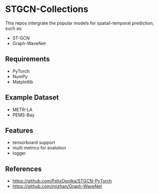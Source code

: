# STGCN-Collections
This repos intergrate the popular models for spatail-temporal prediction, such as:
- ST-GCN
- Graph-WaveNet


 ## Requirements
  
  * PyTorch
  * NumPy
  * Matplotlib
  
 ## Example Dataset
  
- METR-LA
- PEMS-Bay

## Features
- tensorboard support
- multi metrics for evalution
- logger

## References
- https://github.com/FelixOpolka/STGCN-PyTorch
- https://github.com/nnzhan/Graph-WaveNet
